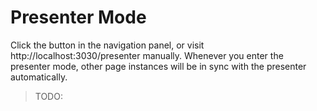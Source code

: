 # Presenter Mode

Click the <carbon-user-speaker class="inline-icon-btn"/> button in the navigation panel, or visit http://localhost:3030/presenter manually. Whenever you enter the presenter mode, other page instances will be in sync with the presenter automatically.

> TODO:
